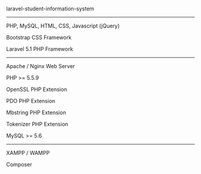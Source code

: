 laravel-student-information-system

-------

PHP, MySQL, HTML, CSS, Javascript (jQuery)

Bootstrap CSS Framework

Laravel 5.1 PHP Framework

-------

Apache / Nginx Web Server

PHP >= 5.5.9

OpenSSL PHP Extension

PDO PHP Extension

Mbstring PHP Extension

Tokenizer PHP Extension

MySQL >= 5.6

--------

XAMPP / WAMPP

Composer



